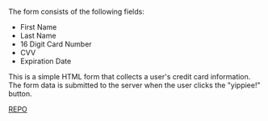 
The form consists of the following fields:

- First Name
- Last Name
- 16 Digit Card Number
- CVV
- Expiration Date

This is a simple HTML form that collects a user's credit card information.
 The form data is submitted to the server when the user clicks the "yippiee!" button.

<a href="https://github.com/spoopy293/assignment12.git" target="REPO">REPO</a>